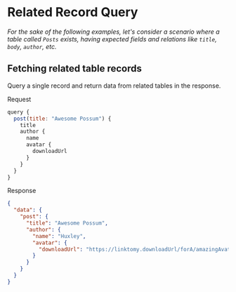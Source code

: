 # Related Record Query

*For the sake of the following examples, let's consider a scenario where a table called `Posts` exists, having expected fields and relations like `title`, `body`, `author`, etc.*

## Fetching related table records
Query a single record and return data from related tables in the response.

<div class="code-sample">
<div>
<label>Request</label>

```javascript
query {
  post(title: "Awesome Possum") {
    title
    author {
      name
      avatar {
        downloadUrl
      }
    }
  }
}
```

</div>
<div>
<label>Response</label>

```json
{
  "data": {
    "post": {
      "title": "Awesome Possum",
      "author": {
        "name": "Huxley",
        "avatar": {
          "downloadUrl": "https://linktomy.downloadUrl/forA/amazingAvatar.jpg"
        }
      }
    }
  }
}
```

</div>
</div>
